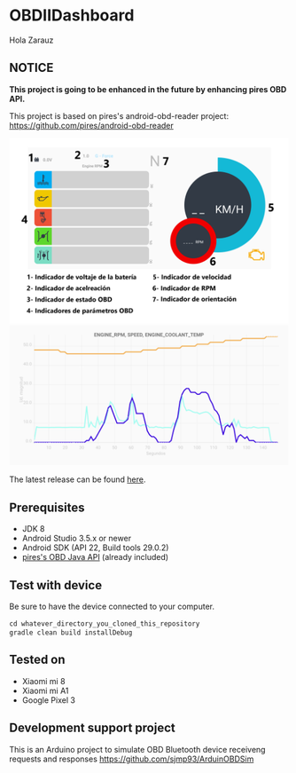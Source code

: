 OBDIIDashboard
========================
Hola Zarauz
## NOTICE

**This project is going to be enhanced in the future by enhancing pires OBD API.**

 This project is based on pires's android-obd-reader project: https://github.com/pires/android-obd-reader

![screenshot](/caption.png) 
![screenshot](/chart.png)

The latest release can be found [here](https://github.com/sjmp93/OBDIIDashboard/).

## Prerequisites ##
- JDK 8
- Android Studio 3.5.x or newer
- Android SDK (API 22, Build tools 29.0.2)
- [pires's OBD Java API](https://github.com/pires/obd-java-api/) (already included)

## Test with device ##

Be sure to have the device connected to your computer.

```
cd whatever_directory_you_cloned_this_repository
gradle clean build installDebug
```

## Tested on ##

* Xiaomi mi 8
* Xiaomi mi A1
* Google Pixel 3

## Development support project ##
This is an Arduino project to simulate OBD Bluetooth device receiveng requests and responses
https://github.com/sjmp93/ArduinOBDSim


